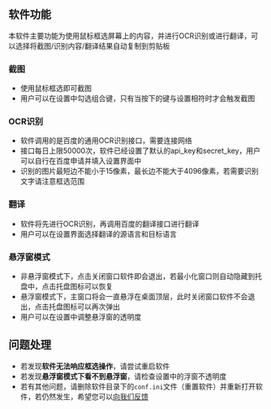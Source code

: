 ## 软件功能
本软件主要功能为使用鼠标框选屏幕上的内容，并进行OCR识别或进行翻译，可以选择将截图/识别内容/翻译结果自动复制到剪贴板
### 截图
* 使用鼠标框选即可截图
* 用户可以在设置中勾选组合键，只有当按下的键与设置相符时才会触发截图
### OCR识别
* 软件调用的是百度的通用OCR识别接口，需要连接网络
* 接口每日上限50000次，软件已经设置了默认的api_key和secret_key，用户可以自行在百度申请并填入设置界面中
* 识别的图片最短边不能小于15像素，最长边不能大于4096像素，若需要识别文字请注意框选范围
### 翻译
* 软件将先进行OCR识别，再调用百度的翻译接口进行翻译
* 用户可以在设置界面选择翻译的源语言和目标语言
### 悬浮窗模式
* 非悬浮窗模式下，点击关闭窗口软件即会退出，若最小化窗口则自动隐藏到托盘中，点击托盘图标可以恢复
* 悬浮窗模式下，主窗口将会一直悬浮在桌面顶层，此时关闭窗口软件不会退出，点击托盘图标可以再次弹出
* 用户可以在设置中调整悬浮窗的透明度
  
## 问题处理
* 若发现**软件无法响应框选操作**，请尝试重启软件
* 若发现**悬浮窗模式下看不到悬浮窗**，请检查设置中的浮窗不透明度
* 若有其他问题，请删除软件目录下的`conf.ini`文件（重置软件）并重新打开软件，若仍然发生，希望您可以[向我们反馈](https://support.qq.com/product/172973)

